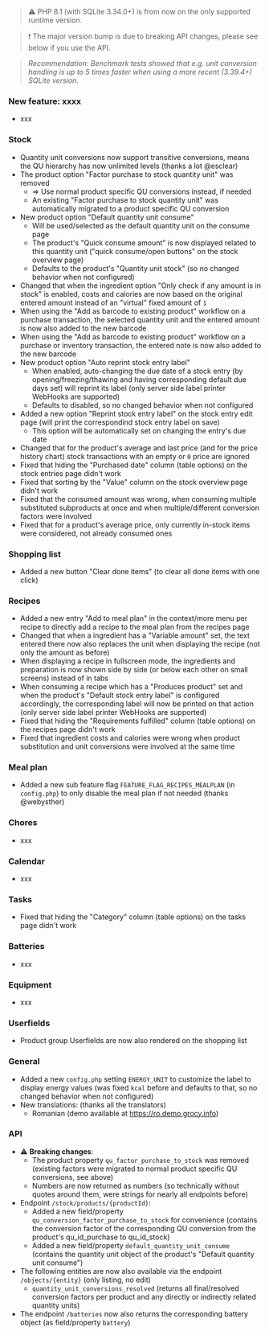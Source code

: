 > ⚠️ PHP 8.1 (with SQLite 3.34.0+) is from now on the only supported runtime version.

> ❗ The major version bump is due to breaking API changes, please see below if you use the API.

> _Recommendation: Benchmark tests showed that e.g. unit conversion handling is up to 5 times faster when using a more recent (3.39.4+) SQLite version._

### New feature: xxxx

- xxx

### Stock

- Quantity unit conversions now support transitive conversions, means the QU hierarchy has now unlimited levels (thanks a lot @esclear)
- The product option "Factor purchase to stock quantity unit" was removed
  - => Use normal product specific QU conversions instead, if needed
  - An existing "Factor purchase to stock quantity unit" was automatically migrated to a product specific QU conversion
- New product option "Default quantity unit consume"
  - Will be used/selected as the default quantity unit on the consume page
  - The product's "Quick consume amount" is now displayed related to this quantity unit ("quick consume/open buttons" on the stock overview page)
  - Defaults to the product's "Quantity unit stock" (so no changed behavior when not configured)
- Changed that when the ingredient option "Only check if any amount is in stock" is enabled, costs and calories are now based on the original entered amount instead of an "virtual" fixed amount of `1`
- When using the "Add as barcode to existing product" workflow on a purchase transaction, the selected quantity unit and the entered amount is now also added to the new barcode
- When using the "Add as barcode to existing product" workflow on a purchase or inventory transaction, the entered note is now also added to the new barcode
- New product option "Auto reprint stock entry label"
  - When enabled, auto-changing the due date of a stock entry (by opening/freezing/thawing and having corresponding default due days set) will reprint its label (only server side label printer WebHooks are supported)
  - Defaults to disabled, so no changed behavior when not configured
- Added a new option "Reprint stock entry label" on the stock entry edit page (will print the correspondind stock entry label on save)
  - This option will be automatically set on changing the entry's due date
- Changed that for the product's average and last price (and for the price history chart) stock transactions with an empty or `0` price are ignored
- Fixed that hiding the "Purchased date" column (table options) on the stock entries page didn't work
- Fixed that sorting by the "Value" column on the stock overview page didn't work
- Fixed that the consumed amount was wrong, when consuming multiple substituted subproducts at once and when multiple/different conversion factors were involved
- Fixed that for a product's average price, only currently in-stock items were considered, not already consumed ones

### Shopping list

- Added a new button "Clear done items" (to clear all done items with one click)

### Recipes

- Added a new entry "Add to meal plan" in the context/more menu per recipe to directly add a recipe to the meal plan from the recipes page
- Changed that when a ingredient has a "Variable amount" set, the text entered there now also replaces the unit when displaying the recipe (not only the amount as before)
- When displaying a recipe in fullscreen mode, the ingredients and preparation is now shown side by side (or below each other on small screens) instead of in tabs
- When consuming a recipe which has a "Produces product" set and when the product's "Default stock entry label" is configured accordingly, the corresponding label will now be printed on that action (only server side label printer WebHooks are supported)
- Fixed that hiding the "Requirements fulfilled" column (table options) on the recipes page didn't work
- Fixed that ingredient costs and calories were wrong when product substitution and unit conversions were involved at the same time

### Meal plan

- Added a new sub feature flag `FEATURE_FLAG_RECIPES_MEALPLAN` (in `config.php`) to only disable the meal plan if not needed (thanks @webysther)

### Chores

- xxx

### Calendar

- xxx

### Tasks

- Fixed that hiding the "Category" column (table options) on the tasks page didn't work

### Batteries

- xxx

### Equipment

- xxx

### Userfields

- Product group Userfields are now also rendered on the shopping list

### General

- Added a new `config.php` setting `ENERGY_UNIT` to customize the label to display energy values (was fixed `kcal` before and defaults to that, so no changed behavior when not configured)
- New translations: (thanks all the translators)
  - Romanian (demo available at <https://ro.demo.grocy.info>)

### API

- ⚠️ **Breaking changes**:
  - The product property `qu_factor_purchase_to_stock` was removed (existing factors were migrated to normal product specific QU conversions, see above)
  - Numbers are now returned as numbers (so technically without quotes around them, were strings for nearly all endpoints before)
- Endpoint `/stock/products/{productId}`:
  - Added a new field/property `qu_conversion_factor_purchase_to_stock` for convenience (contains the conversion factor of the corresponding QU conversion from the product's qu_id_purchase to qu_id_stock)
  - Added a new field/property `default_quantity_unit_consume` (contains the quantity unit object of the product's "Default quantity unit consume")
- The following entities are now also available via the endpoint `/objects/{entity}` (only listing, no edit)
  - `quantity_unit_conversions_resolved` (returns all final/resolved conversion factors per product and any directly or indirectly related quantity units)
- The endpoint `/batteries` now also returns the corresponding battery object (as field/property `battery`)
